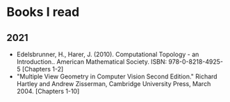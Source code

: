 # Books I read

## 2021
* Edelsbrunner, H., Harer, J. (2010). Computational Topology - an Introduction.. American Mathematical Society. ISBN: 978-0-8218-4925-5 [Chapters 1-2]
* "Multiple View Geometry in Computer Vision Second Edition." Richard Hartley and Andrew Zisserman, Cambridge University Press, March 2004. [Chapters 1-10]